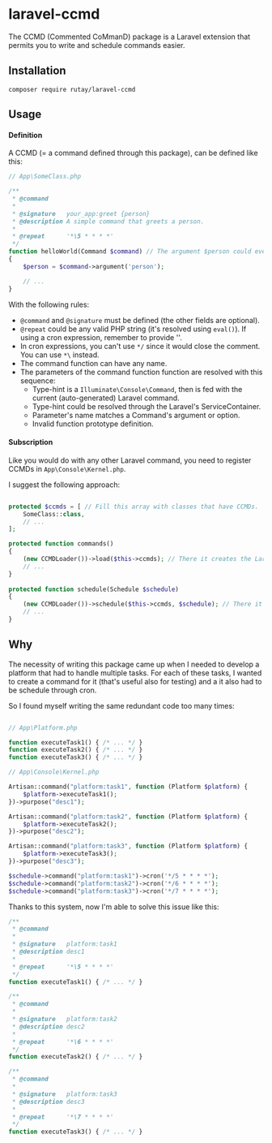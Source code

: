 # laravel-ccmd

The CCMD (Commented CoMmanD) package is a Laravel extension that permits you to write and schedule commands easier.

## Installation

`composer require rutay/laravel-ccmd`

## Usage

#### Definition

A CCMD (= a command defined through this package), can be defined like this:

```php
// App\SomeClass.php

/**
 * @command
 *
 * @signature   your_app:greet {person}
 * @description A simple command that greets a person.
 *
 * @repeat      '*\5 * * * *'
 */
function helloWorld(Command $command) // The argument $person could even be injected through function parameters.
{
    $person = $command->argument('person');

    // ...
}
```

With the following rules:
* `@command` and `@signature` must be defined (the other fields are optional).
* `@repeat` could be any valid PHP string (it's resolved using `eval()`). If using a cron expression, remember to provide ''.
* In cron expressions, you can't use `*/` since it would close the comment. You can use `*\` instead.
* The command function can have any name.
* The parameters of the command function function are resolved with this sequence:
    * Type-hint is a `Illuminate\Console\Command`, then is fed with the current (auto-generated) Laravel command.
    * Type-hint could be resolved through the Laravel's ServiceContainer.
    * Parameter's name matches a Command's argument or option.
    * Invalid function prototype definition.

#### Subscription

Like you would do with any other Laravel command, you need to register CCMDs in `App\Console\Kernel.php`.

I suggest the following approach:

```php

protected $ccmds = [ // Fill this array with classes that have CCMDs.
    SomeClass::class,
    // ...
];

protected function commands()
{
    (new CCMDLoader())->load($this->ccmds); // There it creates the Laravel's commands.
    // ...
}
    
protected function schedule(Schedule $schedule)
{
    (new CCMDLoader())->schedule($this->ccmds, $schedule); // There it creates the schedules that call the Laravel's commands.
    // ...
}
```

## Why

The necessity of writing this package came up when I needed to develop a platform that had to handle multiple tasks.
For each of these tasks, I wanted to create a command for it (that's useful also for testing) and a it also had to be schedule through cron.

So I found myself writing the same redundant code too many times:
```php

// App\Platform.php

function executeTask1() { /* ... */ }
function executeTask2() { /* ... */ }
function executeTask3() { /* ... */ }

// App\Console\Kernel.php

Artisan::command("platform:task1", function (Platform $platform) {
    $platform->executeTask1();
})->purpose("desc1");

Artisan::command("platform:task2", function (Platform $platform) {
    $platform->executeTask2();
})->purpose("desc2");

Artisan::command("platform:task3", function (Platform $platform) {
    $platform->executeTask3();
})->purpose("desc3");

$schedule->command("platform:task1")->cron('*/5 * * * *');
$schedule->command("platform:task2")->cron('*/6 * * * *');
$schedule->command("platform:task3")->cron('*/7 * * * *');
```

Thanks to this system, now I'm able to solve this issue like this:

```php
/**
 * @command
 *
 * @signature   platform:task1
 * @description desc1
 *
 * @repeat      '*\5 * * * *'
 */
function executeTask1() { /* ... */ }

/**
 * @command
 *
 * @signature   platform:task2
 * @description desc2
 *
 * @repeat      '*\6 * * * *'
 */
function executeTask2() { /* ... */ }

/**
 * @command
 *
 * @signature   platform:task3
 * @description desc3
 *
 * @repeat      '*\7 * * * *'
 */
function executeTask3() { /* ... */ }
```
